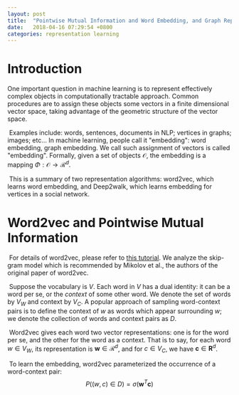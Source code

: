 ```yaml
---
layout: post
title:  "Pointwise Mutual Information and Word Embedding, and Graph Representation Learning"
date:   2018-04-16 07:29:54 +0800
categories: representation learning
---
```


# Introduction

One important question in machine learning is to represent effectively complex objects in computationally tractable approach. Common procedures are to assign these objects some vectors in a finite dimensional vector space, taking advantage of the geometric structure of the vector space. 

​	Examples include: words, sentences, documents in NLP; vertices in graphs; images; etc... In machine learning, people call it "embedding": word embedding, graph embedding. We call such assignment of vectors is called "embedding". Formally, given a set of objects $\mathcal{O}$, the embedding is a mapping $\Phi:\mathcal{O}\rightarrow \mathcal{R}^d$.

​	This is a summary of two representation algorithms: word2vec, which learns word embedding, and Deep2walk, which learns embedding for vertices in a social network. 

# Word2vec and Pointwise Mutual Information

​	For details of word2vec, please refer to [this tutorial](http://mccormickml.com/2016/04/19/word2vec-tutorial-the-skip-gram-model/). We analyze the skip-gram model which is recommended by Mikolov et al., the authors of the original paper of word2vec.

​	Suppose the vocabulary is $V$. Each word in $V$ has a dual identity: it can be a word per se, or the *context* of some other word. We denote the set of words by $V_W$ and context by $V_C$. A popular approach of sampling word-context pairs is to define the context of $w$ as words which appear surrounding $w$; we denote the collection of words and context pairs as $D$. 

​	Word2vec gives each word two vector representations: one is for the word per se, and the other for the word as a context. That is to say, for each word $w\in V_W$, its representation is $\mathbf{w}\in\mathcal{R}^d$, and for $c\in V_C$, we have $\mathbf{c}\in\mathbf{R}^d$. 

​	To learn the embedding, word2vec parameterized the occurrence of a word-context pair: $$ P((w,c)\in D) = \sigma(\mathbf{w}^T\mathbf{c}) $$

